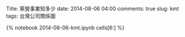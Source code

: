 Title: 黨營事業知多少
date:  2014-08-06 04:00
comments: true
slug: kmt
tags: 台灣公司關係圖

{% notebook 2014-08-06-kmt.ipynb cells[6:] %}
